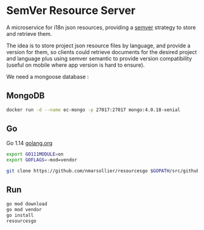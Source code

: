 # SemVer Resource Server

A microservice for i18n json resources, providing a [semver](https://devhints.io/semver) strategy to 
store and retrieve them.

The idea is to store project json resource files by language, and provide a version for them,
so clients could retrieve documents for the desired project and language plus using semver semantic
to provide version compatibility (useful on mobile where app version is hard to ensure).

We need a mongoose database :

## MongoDB

```bash
docker run -d --name ec-mongo -p 27017:27017 mongo:4.0.18-xenial
```

## Go

Go 1.14  [golang.org](https://golang.org/doc/install)

```bash
export GO111MODULE=on
export GOFLAGS=-mod=vendor
```


```bash
git clone https://github.com/nmarsollier/resourcesgo $GOPATH/src/github.com/nmarsollier/resourcesgo
```

## Run

```bash
go mod download
go mod vendor
go install
resourcesgo
```

